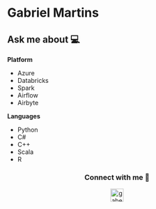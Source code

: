 <h1> Gabriel Martins </h1>

<!-- <img src="https://raw.githubusercontent.com/gabe-martins/gabe-martins/refs/heads/master/gam-ico%201.svg" width="200px" height="200px" -->

## Ask me about :computer:

**Platform**
  - Azure
  - Databricks
  - Spark
  - Airflow
  - Airbyte

**Languages**
  - Python
  - C#
  - C++
  - Scala
  - R
  
<div align="center">
  <h3 align="center">Connect with me 🤝</h3> 
</div>
<p align="center">
 <a href="https://www.linkedin.com/in/gabe-martins/" target="blank">
  <img align="center" alt="gabe's LinkedIn" width="30px" src="https://www.vectorlogo.zone/logos/linkedin/linkedin-icon.svg" />
 </a>
</p>
